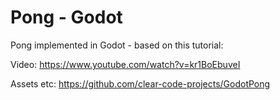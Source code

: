 # Pong - Godot

Pong implemented in Godot - based on this tutorial:

Video: https://www.youtube.com/watch?v=kr1BoEbuveI

Assets etc: https://github.com/clear-code-projects/GodotPong
